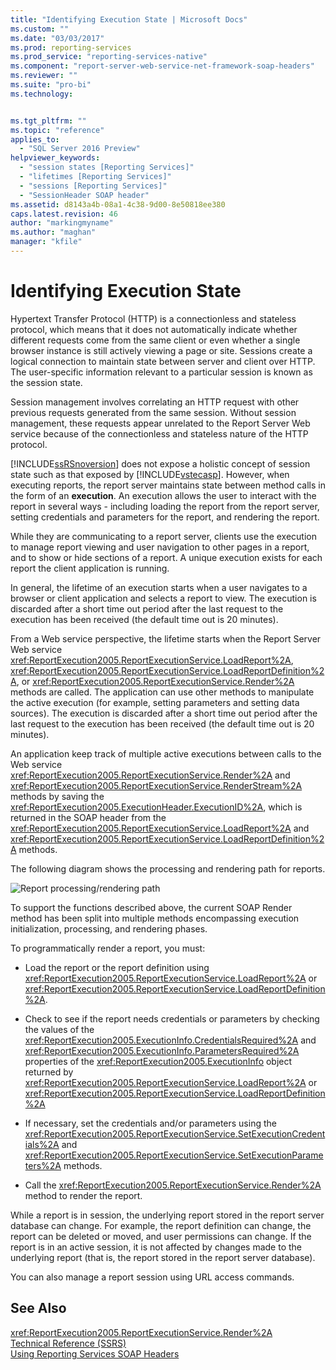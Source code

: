 ```yaml
---
title: "Identifying Execution State | Microsoft Docs"
ms.custom: ""
ms.date: "03/03/2017"
ms.prod: reporting-services
ms.prod_service: "reporting-services-native"
ms.component: "report-server-web-service-net-framework-soap-headers"
ms.reviewer: ""
ms.suite: "pro-bi"
ms.technology: 


ms.tgt_pltfrm: ""
ms.topic: "reference"
applies_to: 
  - "SQL Server 2016 Preview"
helpviewer_keywords: 
  - "session states [Reporting Services]"
  - "lifetimes [Reporting Services]"
  - "sessions [Reporting Services]"
  - "SessionHeader SOAP header"
ms.assetid: d8143a4b-08a1-4c38-9d00-8e50818ee380
caps.latest.revision: 46
author: "markingmyname"
ms.author: "maghan"
manager: "kfile"
---
```

# Identifying Execution State
  Hypertext Transfer Protocol (HTTP) is a connectionless and stateless protocol, which means that it does not automatically indicate whether different requests come from the same client or even whether a single browser instance is still actively viewing a page or site. Sessions create a logical connection to maintain state between server and client over HTTP. The user-specific information relevant to a particular session is known as the session state.  
  
 Session management involves correlating an HTTP request with other previous requests generated from the same session. Without session management, these requests appear unrelated to the Report Server Web service because of the connectionless and stateless nature of the HTTP protocol.  
  
 [!INCLUDE[ssRSnoversion](../../includes/ssrsnoversion-md.md)] does not expose a holistic concept of session state such as that exposed by [!INCLUDE[vstecasp](../../includes/vstecasp-md.md)]. However, when executing reports, the report server maintains state between method calls in the form of an **execution**. An execution allows the user to interact with the report in several ways - including loading the report from the report server, setting credentials and parameters for the report, and rendering the report.  
  
 While they are communicating to a report server, clients use the execution to manage report viewing and user navigation to other pages in a report, and to show or hide sections of a report. A unique execution exists for each report the client application is running.  
  
 In general, the lifetime of an execution starts when a user navigates to a browser or client application and selects a report to view. The execution is discarded after a short time out period after the last request to the execution has been received (the default time out is 20 minutes).  
  
 From a Web service perspective, the lifetime starts when the Report Server Web service <xref:ReportExecution2005.ReportExecutionService.LoadReport%2A>, <xref:ReportExecution2005.ReportExecutionService.LoadReportDefinition%2A>, or <xref:ReportExecution2005.ReportExecutionService.Render%2A> methods are called. The application can use other methods to manipulate the active execution (for example, setting parameters and setting data sources). The execution is discarded after a short time out period after the last request to the execution has been received (the default time out is 20 minutes).  
  
 An application keep track of multiple active executions between calls to the Web service <xref:ReportExecution2005.ReportExecutionService.Render%2A> and <xref:ReportExecution2005.ReportExecutionService.RenderStream%2A> methods by saving the <xref:ReportExecution2005.ExecutionHeader.ExecutionID%2A>, which is returned in the SOAP header from the <xref:ReportExecution2005.ReportExecutionService.LoadReport%2A> and <xref:ReportExecution2005.ReportExecutionService.LoadReportDefinition%2A> methods.  
  
 The following diagram shows the processing and rendering path for reports.  
  
 ![Report processing/rendering path](../../reporting-services/report-server-web-service-net-framework-soap-headers/media/rs-render-process-diagram.gif "Report processing/rendering path")  
  
 To support the functions described above, the current SOAP Render method has been split into multiple methods encompassing execution initialization, processing, and rendering phases.  
  
 To programmatically render a report, you must:  
  
-   Load the report or the report definition using <xref:ReportExecution2005.ReportExecutionService.LoadReport%2A> or <xref:ReportExecution2005.ReportExecutionService.LoadReportDefinition%2A>.  
  
-   Check to see if the report needs credentials or parameters by checking the values of the <xref:ReportExecution2005.ExecutionInfo.CredentialsRequired%2A> and <xref:ReportExecution2005.ExecutionInfo.ParametersRequired%2A> properties of the <xref:ReportExecution2005.ExecutionInfo> object returned by <xref:ReportExecution2005.ReportExecutionService.LoadReport%2A> or <xref:ReportExecution2005.ReportExecutionService.LoadReportDefinition%2A>  
  
-   If necessary, set the credentials and/or parameters using the <xref:ReportExecution2005.ReportExecutionService.SetExecutionCredentials%2A> and <xref:ReportExecution2005.ReportExecutionService.SetExecutionParameters%2A> methods.  
  
-   Call the <xref:ReportExecution2005.ReportExecutionService.Render%2A> method to render the report.  
  
 While a report is in session, the underlying report stored in the report server database can change. For example, the report definition can change, the report can be deleted or moved, and user permissions can change. If the report is in an active session, it is not affected by changes made to the underlying report (that is, the report stored in the report server database).  
  
 You can also manage a report session using URL access commands.  
  
## See Also  
 <xref:ReportExecution2005.ReportExecutionService.Render%2A>   
 [Technical Reference &#40;SSRS&#41;](../../reporting-services/technical-reference-ssrs.md)   
 [Using Reporting Services SOAP Headers](../../reporting-services/report-server-web-service-net-framework-soap-headers/using-reporting-services-soap-headers.md)  
  
  
